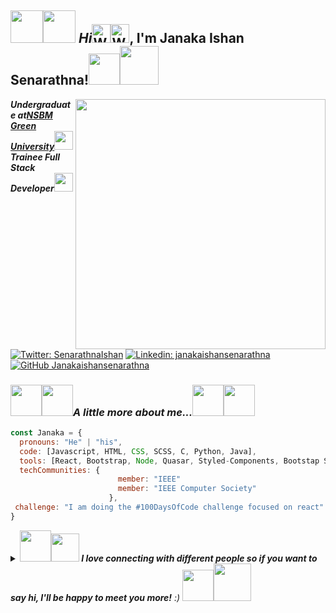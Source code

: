 <h2><img src="https://user-images.githubusercontent.com/74038190/216656971-9a208a88-e6ad-4b7a-88eb-c410e4cf0e00.gif"width="52"><img src="https://user-images.githubusercontent.com/74038190/216656959-bdd9b5f2-9fc8-438e-bbf3-3674c39ec746.gif"width="52"><strong><i>  Hi</i></strong><img src="https://raw.githubusercontent.com/Tarikul-Islam-Anik/Animated-Fluent-Emojis/master/Emojis/Hand%20gestures/Waving%20Hand.png"alt="Waving Hand"width="30"height="30"/><img src="https://user-images.githubusercontent.com/74038190/212284087-bbe7e430-757e-4901-90bf-4cd2ce3e1852.gif"alt="Waving Hand"width="30"height="30"/>, I'm Janaka Ishan Senarathna!<img src="https://user-images.githubusercontent.com/74038190/216649449-3f087222-10d7-4132-b128-0bb0830cdb9a.gif"width="50"><!-- Lorem, ipsum dolor sit amet consectetur adipisicing elit. Sunt nobis dolores corporis minima atque velit consequuntur nam ad omnis illo. --><img src="https://user-images.githubusercontent.com/74038190/216655797-63671069-cb49-4ce1-a2d0-f15d1f4be193.gif"width="62"></h2><img src="https://user-images.githubusercontent.com/74038190/221352989-518609ab-b4d1-459e-929f-a08cd2bd9b3c.gif"align="right"width="400"><b><p><em>Undergraduate at<a href="http://www.nsbm.ac.lk">NSBM Green University</a><!-- Lorem, ipsum dolor sit amet consectetur adipisicing elit. Sunt nobis dolores corporis minima atque velit consequuntur nam ad omnis illo. --><img src="https://media.giphy.com/media/fYSnHlufseco8Fh93Z/giphy.gif"width="30"></br>Trainee Full Stack Developer<img src="https://media.giphy.com/media/WUlplcMpOCEmTGBtBW/giphy.gif"width="30"></em></p></b><!-- Lorem, ipsum dolor sit amet consectetur adipisicing elit. Sunt nobis dolores corporis minima atque velit consequuntur nam ad omnis illo. -->

[![Twitter: SenarathnaIshan](https://img.shields.io/twitter/follow/SenarathnaIshan?style=social)](https://twitter.com/SenarathnaIshan)  <!-- Lorem, ipsum dolor sit amet consectetur adipisicing elit. Sunt nobis dolores corporis minima atque velit consequuntur nam ad omnis illo. -->[![Linkedin: janakaishansenarathna](https://img.shields.io/badge/-janakaishansenarathna-blue?style=flat-square&logo=Linkedin&logoColor=white&link=https://www.linkedin.com/in/janakaishansenarathna/)](https://www.linkedin.com/in/janakaishansenarathna/)  <!-- Lorem, ipsum dolor sit amet consectetur adipisicing elit. Sunt nobis dolores corporis minima atque velit consequuntur nam ad omnis illo. -->[![GitHub Janakaishansenarathna](https://img.shields.io/github/followers/Janakaishansenarathna?label=follow&style=social)](https://github.com/Janakaishansenarathna)<h3><!-- Lorem, ipsum dolor sit amet consectetur adipisicing elit. Sunt nobis dolores corporis minima atque velit consequuntur nam ad omnis illo. --><img src="https://user-images.githubusercontent.com/74038190/216649417-9acc58df-9186-4132-ad43-819a57babb67.gif" width="50"><img src="https://media.giphy.com/media/VgCDAzcKvsR6OM0uWg/giphy.gif" width="50"><!-- Lorem, ipsum dolor sit amet consectetur adipisicing elit. Sunt nobis dolores corporis minima atque velit consequuntur nam ad omnis illo. --><i>A little more about me...</i><img src="https://user-images.githubusercontent.com/74038190/216654095-6f6772e4-e433-4bba-9164-1ca6f463ac3f.gif" width="50"><!-- Lorem, ipsum dolor sit amet consectetur adipisicing elit. Sunt nobis dolores corporis minima atque velit consequuntur nam ad omnis illo. --><img src="https://user-images.githubusercontent.com/74038190/216654116-d0e8d227-7977-4edc-8d36-63461bda9503.gif" width="50"></h3>
```javascript 
const Janaka = {
  pronouns: "He" | "his",
  code: [Javascript, HTML, CSS, SCSS, C, Python, Java],
  tools: [React, Bootstrap, Node, Quasar, Styled-Components, Bootstap Studio, Docker],
  techCommunities: {
                        member: "IEEE"
                        member: "IEEE Computer Society"
                      },
 challenge: "I am doing the #100DaysOfCode challenge focused on react"
}
```
<details><summary><img src="https://user-images.githubusercontent.com/74038190/216656977-ef584e23-480a-4d1c-8c3f-7d045910ddc9.gif"width="50"><img src="https://user-images.githubusercontent.com/74038190/216656950-4ecec37b-f42b-4bd8-8cd5-55fecbe04df6.gif"width="45"><em><b> I love connecting with different people</b><b> so if you want to say hi, I'll be happy to meet you more!</b> :) <!-- Lorem, ipsum dolor sit amet consectetur adipisicing elit. Sunt nobis dolores corporis minima atque velit consequuntur nam ad omnis illo. --></em><img src="https://user-images.githubusercontent.com/74038190/216654136-2b97900b-59ee-45c5-87bb-0c359e31dd2f.gif"width="50"><img src="https://user-images.githubusercontent.com/74038190/216654128-ad1c5827-e18e-43a6-974b-3669cbb082b9.gif"width="60"><!-- underline line --- --></summary><br><br><br><table align="center"><tr><td><p align="left"><img src="https://img.shields.io/badge/License-BSD--2--Clause-orange.svg" alt="Janakaishansenarathna LISENCE"/><!-- Lorem, ipsum dolor sit amet consectetur adipisicing elit. Sunt nobis dolores corporis minima atque velit consequuntur nam ad omnis illo. --></p></td><td><p align="center"><!-- Lorem, ipsum dolor sit amet consectetur adipisicing elit. Sunt nobis dolores corporis minima atque velit consequuntur nam ad omnis illo. --><img src="https://komarev.com/ghpvc/?username=janakaishansenarathna&label=Profile%20views&color=0e75b6&style=flat"alt="Janakaishansenarathna" /></p></td><td><p align="right"><b><i> Copyright © 2023 Janakaishansenarathna. All rights reserved.</i></b></p></td></tr></table><!-- Copyright Notice --><!--**Copyright © 2023 Janakaishansenarathna. All rights reserved.**--><!-- Lorem, ipsum dolor sit amet consectetur adipisicing elit. Sunt nobis dolores corporis minima atque velit consequuntur nam ad omnis illo. --><h1 align="center"><i>Hi <!-- Lorem, ipsum dolor sit amet consectetur adipisicing elit. Sunt nobis dolores corporis minima atque velit consequuntur nam ad omnis illo. --></i><!-- Lorem, ipsum dolor sit amet consectetur adipisicing elit. Sunt nobis dolores corporis minima atque velit consequuntur nam ad omnis illo. --><img src="https://raw.githubusercontent.com/Tarikul-Islam-Anik/Animated-Fluent-Emojis/master/Emojis/Hand%20gestures/Heart%20Hands.png"alt="Heart Hands"width="70" height="70"/>, Welcome to the Heart of My Code ! <!-- Lorem, ipsum dolor sit amet consectetur adipisicing elit. Sunt nobis dolores corporis minima atque velit consequuntur nam ad omnis illo. --><img src="https://raw.githubusercontent.com/Tarikul-Islam-Anik/Animated-Fluent-Emojis/master/Emojis/People%20with%20professions/Man%20Technologist%20Medium%20Skin%20Tone.png"alt="Man Technologist Medium Skin Tone"width="70"height="70"/><!-- Lorem, ipsum dolor sit amet consectetur adipisicing elit. Sunt nobis dolores corporis minima atque velit consequuntur nam ad omnis illo. --></h1><div align="center"><a href="https://git.io/typing-svg"><!-- Lorem, ipsum dolor sit amet consectetur adipisicing elit. Sunt nobis dolores corporis minima atque velit consequuntur nam ad omnis illo. --><img src="https://readme-typing-svg.demolab.com?font=Righteous&size=35&center=true&vCenter=true&width=600&height=70&duration=4000&lines=I'm +a+Trainee+Full+Stack+Developer; || .Front+End+Developer; || .UI/UX Designer ; || .From+Gampaha+, Sri+lanka ;"alt="Typing SVG" /></a><!-- Lorem, ipsum dolor sit amet consectetur adipisicing elit. Sunt nobis dolores corporis minima atque velit consequuntur nam ad omnis illo. --></div><table><tr><td><h2><i>💫 About Me: </i></h2><span style="font-family: 'Righteous', cursive;font-size: 16px;"><h4><i>👋 Hello, Coders!</i></h4><b><i>I am a dynamic 2nd-year BSc (Hons) Computer Science student at NSBM Green University, passionately focused on full-stack web development and mobile applications. With a keen interest in innovation, I excel in software development, database management, and artificial intelligence. My collaborative approach, strong communication skills, and dedication make me an asset ready to contribute to the success of any organization. Connect with me to explore opportunities for impactful collaboration in the dynamic realms of full-stack web development and mobile applications.</i></b></span></td><td><img src="https://octodex.github.com/images/manufacturetocat.png"align="right"width=""></td></tr><!-- Lorem, ipsum dolor sit amet consectetur adipisicing elit. Sunt nobis dolores corporis minima atque velit consequuntur nam ad omnis illo. --></table><!-- Lorem, ipsum dolor sit amet consectetur adipisicing elit. Sunt nobis dolores corporis minima atque velit consequuntur nam ad omnis illo. --><img align="center"alt="Coding"width="" src="https://repository-images.githubusercontent.com/588181932/e36ec678-7984-4cdd-8e4c-a3932772ff8e"><details><summary><img src="https://raw.githubusercontent.com/Tarikul-Islam-Anik/Animated-Fluent-Emojis/master/Emojis/Smilies/Zzz.png" alt="Zzz"width="50"height="50"/></summary><!-- Lorem, ipsum dolor sit amet consectetur adipisicing elit. Sunt nobis dolores corporis minima atque velit consequuntur nam ad omnis illo. --><details><summary><h2><!-- Lorem, ipsum dolor sit amet consectetur adipisicing elit. Sunt nobis dolores corporis minima atque velit consequuntur nam ad omnis illo. --><i>🏆 GitHub Trophies:</i></h2></summary><!-- Lorem, ipsum dolor sit amet consectetur adipisicing elit. Sunt nobis dolores corporis minima atque velit consequuntur nam ad omnis illo. --><a href="https://github-trophies.vercel.app/?username=Janakaishansenarathna"target="_blank"><img src="https://github-trophies.vercel.app/?username=Janakaishansenarathna&theme=radical&column=6&margin-w=10&margin-h=5"></a><br><a href="https://github-profile-trophy.vercel.app/?username=Janakaishansenarathna&theme=radical&margin-w=10&margin-h=&title=Reviews,Experience" target="_blank"><img src="https://github-profile-trophy.vercel.app/?username=Janakaishansenarathna&theme=radical&margin-w=10&margin-h=&title=Reviews,Experience"><!-- Lorem, ipsum dolor sit amet consectetur adipisicing elit. Sunt nobis dolores corporis minima atque velit consequuntur nam ad omnis illo. --></a></details><!-- Lorem, ipsum dolor sit amet consectetur adipisicing elit. Sunt nobis dolores corporis minima atque velit consequuntur nam ad omnis illo. --><details><summary><!-- Lorem, ipsum dolor sit amet consectetur adipisicing elit. Sunt nobis dolores corporis minima atque velit consequuntur nam ad omnis illo. --><h2><i>💻 Tech Stack:</i></h2></summary><div style="display: flex;align-items:flex-start;align:align"><table align=""><tr><td align="center" width="96"><!-- Lorem, ipsum dolor sit amet consectetur adipisicing elit. Sunt nobis dolores corporis minima atque velit consequuntur nam ad omnis illo. --><img src="https://techstack-generator.vercel.app/react-icon.svg" alt="icon" width="65" height="65"/><br>React</td><td align="center" width="96"><a href="#macropower-tech"><img src="https://techstack-generator.vercel.app/python-icon.svg" alt="icon" width="65" height="65"/><!-- Lorem, ipsum dolor sit amet consectetur adipisicing elit. Sunt nobis dolores corporis minima atque velit consequuntur nam ad omnis illo. --></a><br>Python</td><!-- Lorem, ipsum dolor sit amet consectetur adipisicing elit. Sunt nobis dolores corporis minima atque velit consequuntur nam ad omnis illo. --><td align="center" width="96"><!-- Lorem, ipsum dolor sit amet consectetur adipisicing elit. Sunt nobis dolores corporis minima atque velit consequuntur nam ad omnis illo. --><img src="https://techstack-generator.vercel.app/js-icon.svg" alt="icon" width="65" height="65"/><br>JavaScript</td><td align="center" width="96"><img src="https://techstack-generator.vercel.app/cpp-icon.svg" alt="icon" width="65" height="65"/><br>C++</td><td align="center" width="96"><!-- Lorem, ipsum dolor sit amet consectetur adipisicing elit. Sunt nobis dolores corporis minima atque velit consequuntur nam ad omnis illo. --><img src="https://techstack-generator.vercel.app/mysql-icon.svg" alt="icon" width="65" height="65"/><br>MySQL</td><td align="center" width="96"><!-- Lorem, ipsum dolor sit amet consectetur adipisicing elit. Sunt nobis dolores corporis minima atque velit consequuntur nam ad omnis illo. --><img src="https://techstack-generator.vercel.app/github-icon.svg" alt="icon" width="65" height="65"/><br>Github</td><td align="center" width="96"><img src="https://techstack-generator.vercel.app/aws-icon.svg" alt="icon" width="65" height="65"/><br>AWS</td></td></td><td align="center" width="96"><img src="https://skillicons.dev/icons?i=idea" width="48" height="48" alt="idea" /><br>idea</td><td align="center" width="96"><img src="https://skillicons.dev/icons?i=linkedin" width="48" height="48" alt="linkedin" /><br>linkedin</td><!-- Lorem, ipsum dolor sit amet consectetur adipisicing elit. Sunt nobis dolores corporis minima atque velit consequuntur nam ad omnis illo. --></tr><tr><td align="center" width="96"><img src="https://skillicons.dev/icons?i=twitter" width="48" height="48" alt="twitter" /><br>twitter<td align="center" width="96"><!-- Lorem, ipsum dolor sit amet consectetur adipisicing elit. Sunt nobis dolores corporis minima atque velit consequuntur nam ad omnis illo. --><img src="https://skillicons.dev/icons?i=visualstudio" width="48" height="48" alt="visualstudio" /><br>visualstudio</td><td align="center" width="96"><!-- Lorem, ipsum dolor sit amet consectetur adipisicing elit. Sunt nobis dolores corporis minima atque velit consequuntur nam ad omnis illo. --><img src="https://user-images.githubusercontent.com/25181517/192108372-f71d70ac-7ae6-4c0d-8395-51d8870c2ef0.png" width="48" height="48" alt="Git" /><br>Git</td><td align="center"  width="96"><img src="https://skillicons.dev/icons?i=html" width="48" height="48" alt="HTML5" /><br><!-- Lorem, ipsum dolor sit amet consectetur adipisicing elit. Sunt nobis dolores corporis minima atque velit consequuntur nam ad omnis illo. -->HTML5</td><td align="center" width="96"><img src="https://skillicons.dev/icons?i=css" width="48" height="48" alt="css" /><br>CSS</td><td align="center"  width="96"><!-- Lorem, ipsum dolor sit amet consectetur adipisicing elit. Sunt nobis dolores corporis minima atque velit consequuntur nam ad omnis illo. --><img src="https://skillicons.dev/icons?i=bootstrap" width="48" height="48" alt="bootstrap" /><!-- Lorem, ipsum dolor sit amet consectetur adipisicing elit. Sunt nobis dolores corporis minima atque velit consequuntur nam ad omnis illo. --><br>Bootstrap</td><td align="center" width="96"><!-- Lorem, ipsum dolor sit amet consectetur adipisicing elit. Sunt nobis dolores corporis minima atque velit consequuntur nam ad omnis illo. --><img src="https://skillicons.dev/icons?i=tailwind" width="48" height="48" alt="tailwind" /><br>Tailwind</td><td align="center" width="96"><img src="https://skillicons.dev/icons?i=postman" width="48" height="48" alt="postman" /><!-- Lorem, ipsum dolor sit amet consectetur adipisicing elit. Sunt nobis dolores corporis minima atque velit consequuntur nam ad omnis illo. --><br>postman</td><!-- Lorem, ipsum dolor sit amet consectetur adipisicing elit. Sunt nobis dolores corporis minima atque velit consequuntur nam ad omnis illo. --><td align="center" width="96"><img src="https://skillicons.dev/icons?i=gitlab" width="48" height="48" alt="gitlab" /><br>gitlab</td></tr><tr><td align="center" width="96"><img src="https://skillicons.dev/icons?i=ai" width="48" height="48" alt="ai" /><br>a</td><!-- Lorem, ipsum dolor sit amet consectetur adipisicing elit. Sunt nobis dolores corporis minima atque velit consequuntur nam ad omnis illo. --><td align="center" width="96"><!-- Lorem, ipsum dolor sit amet consectetur adipisicing elit. Sunt nobis dolores corporis minima atque velit consequuntur nam ad omnis illo. --><img src="https://skillicons.dev/icons?i=nodejs" width="48" height="48" alt="Nodejs" /><br>Nodejs</td></td><td align="center" width="96"><!-- Lorem, ipsum dolor sit amet consectetur adipisicing elit. Sunt nobis dolores corporis minima atque velit consequuntur nam ad omnis illo. --><img src="https://skillicons.dev/icons?i=figma" width="48" height="48" alt="figma" /><!-- Lorem, ipsum dolor sit amet consectetur adipisicing elit. Sunt nobis dolores corporis minima atque velit consequuntur nam ad omnis illo. --><br>figma</td><!-- Lorem, ipsum dolor sit amet consectetur adipisicing elit. Sunt nobis dolores corporis minima atque velit consequuntur nam ad omnis illo. --><td align="center" width="96"><!-- Lorem, ipsum dolor sit amet consectetur adipisicing elit. Sunt nobis dolores corporis minima atque velit consequuntur nam ad omnis illo. --><img src="https://skillicons.dev/icons?i=vscode" width="48" height="48" alt="VsCode" /><br>VsCode</td><td align="center" width="96"><img src="https://skillicons.dev/icons?i=wordpress" width="48" height="48" alt="WordPress" /><!-- Lorem, ipsum dolor sit amet consectetur adipisicing elit. Sunt nobis dolores corporis minima atque velit consequuntur nam ad omnis illo. --><br>WordPress<!-- Lorem, ipsum dolor sit amet consectetur adipisicing elit. Sunt nobis dolores corporis minima atque velit consequuntur nam ad omnis illo. --></td><td align="center" width="96"><img src="https://skillicons.dev/icons?i=sass" width="48" height="48" alt="Sass" /><br>Sass</td><td align="center" width="96"><img src="https://skillicons.dev/icons?i=php" width="48" height="48" alt="php" /><!-- Lorem, ipsum dolor sit amet consectetur adipisicing elit. Sunt nobis dolores corporis minima atque velit consequuntur nam ad omnis illo. --><br>php</td><!-- Lorem, ipsum dolor sit amet consectetur adipisicing elit. Sunt nobis dolores corporis minima atque velit consequuntur nam ad omnis illo. --><td align="center" width="96"><img src="https://skillicons.dev/icons?i=flutter" width="48" height="48" alt="flutter" /><!-- Lorem, ipsum dolor sit amet consectetur adipisicing elit. Sunt nobis dolores corporis minima atque velit consequuntur nam ad omnis illo. --><br>flutter</td><!-- Lorem, ipsum dolor sit amet consectetur adipisicing elit. Sunt nobis dolores corporis minima atque velit consequuntur nam ad omnis illo. --><td align="center" width="96"><img src="https://skillicons.dev/icons?i=githubactions" width="48" height="48" alt="githubactions" /><br>githubactions</td></tr><tr><td align="center" width="96"><img src="https://skillicons.dev/icons?i=androidstudio" width="48" height="48" alt="androidstudio" /><br>androidstudio</td><td align="center" width="96"><img src="https://skillicons.dev/icons?i=atom" width="48" height="48" alt="atom" /><!-- Lorem, ipsum dolor sit amet consectetur adipisicing elit. Sunt nobis dolores corporis minima atque velit consequuntur nam ad omnis illo. --><br>atom</td><td align="center" width="96"><img src="https://skillicons.dev/icons?i=azure" width="48" height="48" alt="azure" /><br>azure</td><td align="center" width="96"><img src="https://skillicons.dev/icons?i=c" width="48" height="48" alt="c" /><!-- Lorem ipsum dolor sit amet consectetur adipisicing elit. Quis, aliquid. Minima, ducimus laboriosam eius tempore saepe aut beatae doloremque dicta incidunt odit earum quae porro magnam dolorem voluptatibus velit placeat laudantium, ullam hic molestiae ex! Totam enim facilis vel at, voluptatibus pariatur. Molestias, in labore temporibus architecto quia numquam non excepturi perferendis, sunt nostrum laborum veritatis! Voluptate a mollitia vel accusamus consequatur tempore sapiente hic corporis harum, delectus omnis voluptates necessitatibus? Accusamus laudantium mollitia culpa expedita tenetur ab dicta earum quia placeat ipsum? Velit harum voluptas obcaecati. Perferendis nihil accusamus ducimus nulla qui perspiciatis optio debitis similique officiis quas, consectetur at reprehenderit dignissimos delectus voluptates fuga? Ipsam in ipsa reiciendis cupiditate minus qui facere voluptatem aspernatur consequuntur nulla ex iure pariatur perspiciatis corrupti totam, omnis molestias dolorem dicta? Et quibusdam inventore excepturi perspiciatis iste, quasi ullam reprehenderit repudiandae provident aliquam, fuga explicabo vel voluptatum voluptates modi nemo, nobis omnis eum dolorem! Itaque dignissimos vero illo. Animi atque, eaque ea libero eum odio iste quisquam provident rem pariatur natus est. Iure, accusamus ipsa, illo excepturi hic corporis architecto assumenda quia nam dolore optio numquam, similique dignissimos delectus voluptatum sit dolores nesciunt? Doloremque debitis saepe adipisci ut. Modi amet, aperiam placeat eos dolorum ipsa laboriosam reprehenderit magnam maxime autem facere explicabo nemo ipsum veniam itaque, quod animi doloremque exercitationem quasi fugit unde numquam nulla sint porro. Accusamus voluptate adipisci ratione atque distinctio fugit laborum incidunt vel, minima, odit, sit mollitia. Itaque nobis enim consequuntur explicabo quia, in eos maxime et incidunt velit a quo provident. Veritatis inventore tenetur maxime provident esse enim fugiat necessitatibus repellat consequatur porro eum quas qui eius, error, officia, accusamus dolorum omnis. Perferendis? --><br>c</td><td align="center" width="96"><!-- Lorem, ipsum dolor sit amet consectetur adipisicing elit. Sunt nobis dolores corporis minima atque velit consequuntur nam ad omnis illo. --><img src="https://skillicons.dev/icons?i=codepen" width="48" height="48" alt="codepen" /><br>codepen</td><td align="center" width="96"><img src="https://skillicons.dev/icons?i=dart" width="48" height="48" alt="dart" /><br>dart</td><!-- Lorem, ipsum dolor sit amet consectetur adipisicing elit. Sunt nobis dolores corporis minima atque velit consequuntur nam ad omnis illo. --><td align="center" width="96"><!-- Lorem, ipsum dolor sit amet consectetur adipisicing elit. Sunt nobis dolores corporis minima atque velit consequuntur nam ad omnis illo. --><img src="https://skillicons.dev/icons?i=discord" width="48" height="48" alt="discord" /><br>discord</td><td align="center" width="96"><img src="https://skillicons.dev/icons?i=linux" width="48" height="48" alt="linux" /><br>linux</td><!-- Lorem, ipsum dolor sit amet consectetur adipisicing elit. Sunt nobis dolores corporis minima atque velit consequuntur nam ad omnis illo. --><td align="center" width="96"><!-- Lorem, ipsum dolor sit amet consectetur adipisicing elit. Sunt nobis dolores corporis minima atque velit consequuntur nam ad omnis illo. --><img src="https://skillicons.dev/icons?i=eclipse" width="48" height="48" alt="eclipse" /><br>eclipse</td></tr><tr><td align="center" width="96"><img src="https://techstack-generator.vercel.app/csharp-icon.svg" alt="icon" width="65" height="65" /><br>C#</td><td align="center" width="96"><img src="https://techstack-generator.vercel.app/docker-icon.svg" alt="icon" width="65" height="65" /><br>Docker</td><!-- Lorem, ipsum dolor sit amet consectetur adipisicing elit. Sunt nobis dolores corporis minima atque velit consequuntur nam ad omnis illo. --></td><td align="center" width="96"><!-- Lorem, ipsum dolor sit amet consectetur adipisicing elit. Sunt nobis dolores corporis minima atque velit consequuntur nam ad omnis illo. --><img src="https://techstack-generator.vercel.app/java-icon.svg" alt="icon" width="65" height="65" /><br>Java</td><td align="center" width="96"><img src="https://techstack-generator.vercel.app/django-icon.svg" alt="icon" width="65" height="65" /><br><!-- Lorem, ipsum dolor sit amet consectetur adipisicing elit. Sunt nobis dolores corporis minima atque velit consequuntur nam ad omnis illo. -->django</td><!-- Lorem, ipsum dolor sit amet consectetur adipisicing elit. Sunt nobis dolores corporis minima atque velit consequuntur nam ad omnis illo. --><td align="center" width="96"><!-- Lorem, ipsum dolor sit amet consectetur adipisicing elit. Sunt nobis dolores corporis minima atque velit consequuntur nam ad omnis illo. --><img src="https://techstack-generator.vercel.app/prettier-icon.svg" alt="icon" width="65" height="65" /><br>prettier</td><td align="center" width="96"><img src="https://techstack-generator.vercel.app/redux-icon.svg" alt="icon" width="65" height="65" /><!-- Lorem, ipsum dolor sit amet consectetur adipisicing elit. Sunt nobis dolores corporis minima atque velit consequuntur nam ad omnis illo. --><br>Vue</td><td align="center" width="96"><!-- Lorem, ipsum dolor sit amet consectetur adipisicing elit. Sunt nobis dolores corporis minima atque velit consequuntur nam ad omnis illo. --><img src="https://techstack-generator.vercel.app/testinglibrary-icon.svg" alt="icon" width="65" height="65" /><br>Testing Libry<!-- Lorem, ipsum dolor sit amet consectetur adipisicing elit. Sunt nobis dolores corporis minima atque velit consequuntur nam ad omnis illo. --></td><td align="center" width="96"><!-- Lorem, ipsum dolor sit amet consectetur adipisicing elit. Sunt nobis dolores corporis minima atque velit consequuntur nam ad omnis illo. --><img src="https://techstack-generator.vercel.app/ts-icon.svg" alt="icon" width="65" height="65" /><br>TypeScript</td><td align="center" width="96"><img src="https://skillicons.dev/icons?i=instagram" width="48" height="48" alt="instagram" /><!-- Lorem, ipsum dolor sit amet consectetur adipisicing elit. Sunt nobis dolores corporis minima atque velit consequuntur nam ad omnis illo. --><br>instagram</td><!-- Lorem, ipsum dolor sit amet consectetur adipisicing elit. Sunt nobis dolores corporis minima atque velit consequuntur nam ad omnis illo. --></tr></table></div><!-- Lorem, ipsum dolor sit amet consectetur adipisicing elit. Sunt nobis dolores corporis minima atque velit consequuntur nam ad omnis illo. --></details><details><summary><h2><i>📊 GitHub Stats:</i><!-- Lorem, ipsum dolor sit amet consectetur adipisicing elit. Sunt nobis dolores corporis minima atque velit consequuntur nam ad omnis illo. --></h2></summary><!-- Lorem, ipsum dolor sit amet consectetur adipisicing elit. Sunt nobis dolores corporis minima atque velit consequuntur nam ad omnis illo. --><div style="display: flex; align-items: flex-start; align: align ">
  
  <img src="https://github-readme-streak-stats.herokuapp.com/?user=Janakaishansenarathna&theme=midnight-purple&hide_border=true" alt="Janakaishansenarathna" width="844" height=""><!-- Lorem, ipsum dolor sit amet consectetur adipisicing elit. Sunt nobis dolores corporis minima atque velit consequuntur nam ad omnis illo. --><!-- Lorem, ipsum dolor sit amet consectetur adipisicing elit. Sunt nobis dolores corporis minima atque velit consequuntur nam ad omnis illo. --><!-- Lorem, ipsum dolor sit amet consectetur adipisicing elit. Sunt nobis dolores corporis minima atque velit consequuntur nam ad omnis illo. -->
  <img src="http://github-profile-summary-cards.vercel.app/api/cards/profile-details?username=Janakaishansenarathna&theme=midnight_purple" width="844" height=""><!-- Lorem, ipsum dolor sit amet consectetur adipisicing elit. Sunt nobis dolores corporis minima atque velit consequuntur nam ad omnis illo. --><!-- Lorem, ipsum dolor sit amet consectetur adipisicing elit. Sunt nobis dolores corporis minima atque velit consequuntur nam ad omnis illo. --><!-- Lorem, ipsum dolor sit amet consectetur adipisicing elit. Sunt nobis dolores corporis minima atque velit consequuntur nam ad omnis illo. -->
  <img src="http://github-profile-summary-cards.vercel.app/api/cards/repos-per-language?username=Janakaishansenarathna&theme=midnight_purple" width="420" height=""><!-- Lorem, ipsum dolor sit amet consectetur adipisicing elit. Sunt nobis dolores corporis minima atque velit consequuntur nam ad omnis illo. --><!-- Lorem, ipsum dolor sit amet consectetur adipisicing elit. Sunt nobis dolores corporis minima atque velit consequuntur nam ad omnis illo. --><!-- Lorem, ipsum dolor sit amet consectetur adipisicing elit. Sunt nobis dolores corporis minima atque velit consequuntur nam ad omnis illo. -->
  <img src="http://github-profile-summary-cards.vercel.app/api/cards/most-commit-language?username=Janakaishansenarathna&theme=midnight_purple" width="420" height=""><!-- Lorem, ipsum dolor sit amet consectetur adipisicing elit. Sunt nobis dolores corporis minima atque velit consequuntur nam ad omnis illo. --><!-- Lorem, ipsum dolor sit amet consectetur adipisicing elit. Sunt nobis dolores corporis minima atque velit consequuntur nam ad omnis illo. --><!-- Lorem, ipsum dolor sit amet consectetur adipisicing elit. Sunt nobis dolores corporis minima atque velit consequuntur nam ad omnis illo. --><!-- Lorem, ipsum dolor sit amet consectetur adipisicing elit. Sunt nobis dolores corporis minima atque velit consequuntur nam ad omnis illo. --><!-- Lorem, ipsum dolor sit amet consectetur adipisicing elit. Sunt nobis dolores corporis minima atque velit consequuntur nam ad omnis illo. --><!-- Lorem, ipsum dolor sit amet consectetur adipisicing elit. Sunt nobis dolores corporis minima atque velit consequuntur nam ad omnis illo. -->
  <img src="http://github-profile-summary-cards.vercel.app/api/cards/stats?username=Janakaishansenarathna&theme=midnight_purple" width="420" height="">
  <img src="http://github-profile-summary-cards.vercel.app/api/cards/productive-time?username=Janakaishansenarathna&theme=midnight_purple&utcOffset=8" width="420" height="">
  <!--<img src="https://github-contributor-stats.vercel.app/api?username=Janakaishansenarathna&limit=5&theme=midnight-purple&hide_border=true&combine_all_yearly_contributions=true" alt="Janakaishansenarathna" width="" height="192">--><!-- Lorem, ipsum dolor sit amet consectetur adipisicing elit. Sunt nobis dolores corporis minima atque velit consequuntur nam ad omnis illo. -->
  <img src="https://github-readme-stats.vercel.app/api/top-langs/?username=Janakaishansenarathna&theme=midnight-purple&hide_border=true&layout=donut-vertical&langs_count=8" width="295" height="370"><img src="https://github-readme-stats.vercel.app/api?username=Janakaishansenarathna&show=reviews,discussions_started,discussions_answered,prs_merged,prs_merged_percentage&show_icons=true&theme=midnight-purple&hide_border=true" width="553" height="370"><!-- Lorem, ipsum dolor sit amet consectetur adipisicing elit. Sunt nobis dolores corporis minima atque velit consequuntur nam ad omnis illo. --></div><!-- Lorem, ipsum dolor sit amet consectetur adipisicing elit. Sunt nobis dolores corporis minima atque velit consequuntur nam ad omnis illo. --></details><details><summary><h2><i>⚡Quotes:</i></h2></summary><table><tr><td><h2>🚀 Inspirational Quote:</h2>
  
![Inspirational Quote](https://quotes-github-readme.vercel.app/api?type=vertical&theme=dark)</td><td><h2>👩‍💻 Developer Quote:</h2>![Developer Quote](https://quotes-github-readme.vercel.app/api?type=vertical&theme=dark&quote=Code%20is%20like%20poetry;%20most%20of%20it%20should%20not%20have%20been%20written.%20-%20But%20when%20it%20works,%20it's%20pure%20art.%20-%20Ward%20Cunningham)</td><td><h2>🌈Inspirational Quote:</h2>![Inspirational Quote](https://quotes-github-readme.vercel.app/api?type=vertical&theme=dark&quote=The%20only%20limit%20to%20our%20realization%20of%20tomorrow%20will%20be%20our%20doubts%20of%20today.%20-%20Franklin%20D.%20Roosevelt)</td></tr></table></details><details><summary><h2><i>🌐 Socials:</i></h2></summary><a href="https://behance.net/janakaishan"><img src="https://img.shields.io/badge/Behance-1769ff?logo=behance&logoColor=white)](https://behance.net/janakaishan" width="120" height="30"></a><a href="https://discord.gg/janakaishan"><img src="https://img.shields.io/badge/Discord-%237289DA.svg?logo=discord&logoColor=white" width="120" height="30"></a><!-- Lorem, ipsum dolor sit amet consectetur adipisicing elit. Sunt nobis dolores corporis minima atque velit consequuntur nam ad omnis illo. --><a href="https://facebook.com/janaka.ishan.senarathna.69"><!-- Lorem, ipsum dolor sit amet consectetur adipisicing elit. Sunt nobis dolores corporis minima atque velit consequuntur nam ad omnis illo. --><img src="https://img.shields.io/badge/Facebook-%231877F2.svg?logo=Facebook&logoColor=white" width="120" height="30"></a><!-- Lorem, ipsum dolor sit amet consectetur adipisicing elit. Sunt nobis dolores corporis minima atque velit consequuntur nam ad omnis illo. --><!-- Lorem, ipsum dolor sit amet consectetur adipisicing elit. Sunt nobis dolores corporis minima atque velit consequuntur nam ad omnis illo. --><a href="https://instagram.com/____janakaishansenarathna_____"><!-- Lorem, ipsum dolor sit amet consectetur adipisicing elit. Sunt nobis dolores corporis minima atque velit consequuntur nam ad omnis illo. --><img src="https://img.shields.io/badge/Instagram-%23E4405F.svg?logo=Instagram&logoColor=white" width="120" height="30"><!-- Lorem, ipsum dolor sit amet consectetur adipisicing elit. Sunt nobis dolores corporis minima atque velit consequuntur nam ad omnis illo. --></a><!-- Lorem, ipsum dolor sit amet consectetur adipisicing elit. Sunt nobis dolores corporis minima atque velit consequuntur nam ad omnis illo. --><a href="https://linkedin.com/in/janakaishansenarathna"><!-- Lorem, ipsum dolor sit amet consectetur adipisicing elit. Sunt nobis dolores corporis minima atque velit consequuntur nam ad omnis illo. --><img src="https://img.shields.io/badge/LinkedIn-%230077B5.svg?logo=linkedin&logoColor=white" width="120" height="30"></a><!-- Lorem, ipsum dolor sit amet consectetur adipisicing elit. Sunt nobis dolores corporis minima atque velit consequuntur nam ad omnis illo. --><!-- Lorem, ipsum dolor sit amet consectetur adipisicing elit. Sunt nobis dolores corporis minima atque velit consequuntur nam ad omnis illo. --><a href="https://medium.com/@janakaishansenarathna0169"><img src="https://img.shields.io/badge/Medium-12100E?logo=medium&logoColor=white" width="120" height="30"></a> <br><!-- Lorem, ipsum dolor sit amet consectetur adipisicing elit. Sunt nobis dolores corporis minima atque velit consequuntur nam ad omnis illo. --><a href="https://pinterest.com/Janakaishansenarathna"><img src="https://img.shields.io/badge/Pinterest-%23E60023.svg?logo=Pinterest&logoColor=white" width="120" height="30"><!-- Lorem, ipsum dolor sit amet consectetur adipisicing elit. Sunt nobis dolores corporis minima atque velit consequuntur nam ad omnis illo. --></a><a href="https://quora.com/profile/Janaka-Ishan"><img src="https://img.shields.io/badge/Quora-%23B92B27.svg?logo=Quora&logoColor=white" width="120" height="30"></a><!-- Lorem, ipsum dolor sit amet consectetur adipisicing elit. Sunt nobis dolores corporis minima atque velit consequuntur nam ad omnis illo. --><a href="https://reddit.com/user/u/Anonymousmarshmelow"><img src="https://img.shields.io/badge/Reddit-%23FF4500.svg?logo=Reddit&logoColor=white" width="120" height="30"></a><!-- Lorem, ipsum dolor sit amet consectetur adipisicing elit. Sunt nobis dolores corporis minima atque velit consequuntur nam ad omnis illo. --><a href="https://twitter.com/@SenarathnaIshan"><img src="https://img.shields.io/badge/Twitter-%231DA1F2.svg?logo=Twitter&logoColor=white" width="120" height="30"></a><!-- Lorem, ipsum dolor sit amet consectetur adipisicing elit. Sunt nobis dolores corporis minima atque velit consequuntur nam ad omnis illo. --><a href="https://codepen.io/@Janaka-Ishan"><!-- Lorem, ipsum dolor sit amet consectetur adipisicing elit. Sunt nobis dolores corporis minima atque velit consequuntur nam ad omnis illo. --><img src="https://img.shields.io/badge/Codepen-000000?style=for-the-badge&logo=codepen&logoColor=white" width="120" height="30"><!-- Lorem, ipsum dolor sit amet consectetur adipisicing elit. Sunt nobis dolores corporis minima atque velit consequuntur nam ad omnis illo. --></a><!-- Lorem, ipsum dolor sit amet consectetur adipisicing elit. Sunt nobis dolores corporis minima atque velit consequuntur nam ad omnis illo. --><a href="https://mail.google.com/mail/janakaishansenarathna0169/0/#sent"><!-- Lorem, ipsum dolor sit amet consectetur adipisicing elit. Sunt nobis dolores corporis minima atque velit consequuntur nam ad omnis illo. --><!-- Lorem, ipsum dolor sit amet consectetur adipisicing elit. Sunt nobis dolores corporis minima atque velit consequuntur nam ad omnis illo. --><img src="https://img.shields.io/badge/gmail-FF0000?style=for-the-badge&logo=gmail&logoColor=white" width="120" height="30"></a></details><!-- Lorem, ipsum dolor sit amet consectetur adipisicing elit. Sunt nobis dolores corporis minima atque velit consequuntur nam ad omnis illo. --><details><summary><!-- Lorem, ipsum dolor sit amet consectetur adipisicing elit. Sunt nobis dolores corporis minima atque velit consequuntur nam ad omnis illo. --><h2><i>⚡More:</i><!-- Lorem, ipsum dolor sit amet consectetur adipisicing elit. Sunt nobis dolores corporis minima atque velit consequuntur nam ad omnis illo. --></h2><!-- Lorem, ipsum dolor sit amet consectetur adipisicing elit. Sunt nobis dolores corporis minima atque velit consequuntur nam ad omnis illo. --><!-- Lorem, ipsum dolor sit amet consectetur adipisicing elit. Sunt nobis dolores corporis minima atque velit consequuntur nam ad omnis illo. --></summary><!-- Lorem, ipsum dolor sit amet consectetur adipisicing elit. Sunt nobis dolores corporis minima atque velit consequuntur nam ad omnis illo. --><img align="left" alt="coding" width="440" height="400" src="https://cdn.dribbble.com/users/1162077/screenshots/3848914/programmer.gif"><!-- Lorem, ipsum dolor sit amet consectetur adipisicing elit. Sunt nobis dolores corporis minima atque velit consequuntur nam ad omnis illo. --><img src="https://user-images.githubusercontent.com/74038190/235224431-e8c8c12e-6826-47f1-89fb-2ddad83b3abf.gif" alt="coding" width="405" height="400" align="right"></details><!-- Lorem, ipsum dolor sit amet consectetur adipisicing elit. Sunt nobis dolores corporis minima atque velit consequuntur nam ad omnis illo. --></details><!-- Attribution Information -->If you use or adapt this work, please provide attribution to [Janakaishansenarathna](https://github.com/Janakaishansenarathna).<!-- Lorem ipsum dolor sit amet consectetur adipisicing elit. Quis, aliquid. Minima, ducimus laboriosam eius tempore saepe aut beatae doloremque dicta incidunt odit earum quae porro magnam dolorem voluptatibus velit placeat laudantium, ullam hic molestiae ex! Totam enim facilis vel at, voluptatibus pariatur. Molestias, in labore temporibus architecto quia numquam non excepturi perferendis, sunt nostrum laborum veritatis! Voluptate a mollitia vel accusamus consequatur tempore sapiente hic corporis harum, delectus omnis voluptates necessitatibus? Accusamus laudantium mollitia culpa expedita tenetur ab dicta earum quia placeat ipsum? Velit harum voluptas obcaecati. Perferendis nihil accusamus ducimus nulla qui perspiciatis optio debitis similique officiis quas, consectetur at reprehenderit dignissimos delectus voluptates fuga? Ipsam in ipsa reiciendis cupiditate minus qui facere voluptatem aspernatur consequuntur nulla ex iure pariatur perspiciatis corrupti totam, omnis molestias dolorem dicta? Et quibusdam inventore excepturi perspiciatis iste, quasi ullam reprehenderit repudiandae provident aliquam, fuga explicabo vel voluptatum voluptates modi nemo, nobis omnis eum dolorem! Itaque dignissimos vero illo. Animi atque, eaque ea libero eum odio iste quisquam provident rem pariatur natus est. Iure, accusamus ipsa, illo excepturi hic corporis architecto assumenda quia nam dolore optio numquam, similique dignissimos delectus voluptatum sit dolores nesciunt? Doloremque debitis saepe adipisci ut. Modi amet, aperiam placeat eos dolorum ipsa laboriosam reprehenderit magnam maxime autem facere explicabo nemo ipsum veniam itaque, quod animi doloremque exercitationem quasi fugit unde numquam nulla sint porro. Accusamus voluptate adipisci ratione atque distinctio fugit laborum incidunt vel, minima, odit, sit mollitia. Itaque nobis enim consequuntur explicabo quia, in eos maxime et incidunt velit a quo provident. Veritatis inventore tenetur maxime provident esse enim fugiat necessitatibus repellat consequatur porro eum quas qui eius, error, officia, accusamus dolorum omnis. Perferendis? --></details>

